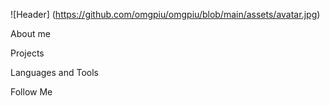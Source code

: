 ![Header] (https://github.com/omgpiu/omgpiu/blob/main/assets/avatar.jpg)

About me

Projects

Languages and Tools

Follow Me





